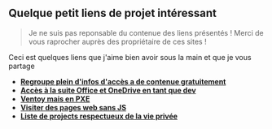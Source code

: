## Quelque petit liens de projet intéressant

> Je ne suis pas reponsable du contenue des liens présentés ! Merci de vous raprocher auprès des propriétaire de ces sites !

 Ceci est quelques liens que j'aime bien avoir sous la main et que je vous partage


- [**Regroupe plein d'infos d'accès a de contenue gratuitement**](https://fmhy.net/)
- [**Accès à la suite Office et OneDrive en tant que dev**](https://developer.microsoft.com/en-us/microsoft-365/profile)
- [**Ventoy mais en PXE**](https://www.iventoy.com/en/index.html)
- [**Visiter des pages web sans JS**](https://12ft.io/)
- [**Liste de projects respectueux de la vie privée**](https://pluja.github.io/awesome-privacy/)
